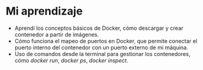# Mi aprendizaje

- Aprendí los conceptos básicos de Docker, cómo descargar y crear contenedor a partir de imágenes.
- Cómo funciona el mapeo de puertos en Docker, que permite conectar el puerto interno del contenedor con un puerto externo de mi máquina. 
- Uso de comandos desde la terminal para gestionar los contenedores, cómo *docker run*, *docker ps*, *docker inspect*.
